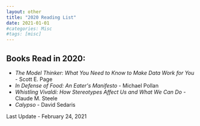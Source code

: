 ```yaml
---
layout: other
title: "2020 Reading List"
date: 2021-01-01
#categories: Misc
#tags: [misc]
---
```


## Books Read in 2020:


- _The Model Thinker: What You Need to Know to Make Data Work for You_ - Scott E. Page
- _In Defense of Food: An Eater's Manifesto_ - Michael Pollan
- _Whistling Vivaldi: How Stereotypes Affect Us and What We Can Do_ - Claude M. Steele
- _Calypso_ - David Sedaris

Last Update - February 24, 2021